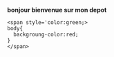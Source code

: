 **bonjour bienvenue sur mon depot**

```
<span style='color:green;>
body{
  backgroung-color:red;  
}
</span>
```
